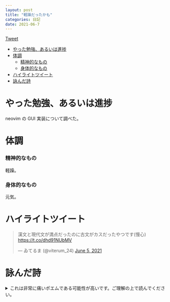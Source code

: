 ```yaml
---
layout: post
title: "軽躁だったかも"
categories: 日記
date: 2021-06-7
---
```


<a href="https://twitter.com/share?ref_src=twsrc%5Etfw" class="twitter-share-button" data-show-count="false">Tweet</a><script async src="https://platform.twitter.com/widgets.js" charset="utf-8"></script>

<!-- START doctoc generated TOC please keep comment here to allow auto update -->
<!-- DON'T EDIT THIS SECTION, INSTEAD RE-RUN doctoc TO UPDATE -->

- [やった勉強、あるいは進捗](#%E3%82%84%E3%81%A3%E3%81%9F%E5%8B%89%E5%BC%B7%E3%81%82%E3%82%8B%E3%81%84%E3%81%AF%E9%80%B2%E6%8D%97)
- [体調](#%E4%BD%93%E8%AA%BF)
  - [精神的なもの](#%E7%B2%BE%E7%A5%9E%E7%9A%84%E3%81%AA%E3%82%82%E3%81%AE)
  - [身体的なもの](#%E8%BA%AB%E4%BD%93%E7%9A%84%E3%81%AA%E3%82%82%E3%81%AE)
- [ハイライトツイート](#%E3%83%8F%E3%82%A4%E3%83%A9%E3%82%A4%E3%83%88%E3%83%84%E3%82%A4%E3%83%BC%E3%83%88)
- [詠んだ詩](#%E8%A9%A0%E3%82%93%E3%81%A0%E8%A9%A9)

<!-- END doctoc generated TOC please keep comment here to allow auto update -->

# やった勉強、あるいは進捗

neovim の GUI 実装について調べた。

# 体調

### 精神的なもの

軽躁。

### 身体的なもの

元気。

# ハイライトツイート

<blockquote class="twitter-tweet"><p lang="ja" dir="ltr">漢文と現代文が満点だったのに古文がカスだったやつです(慢心) <a href="https://t.co/dhd91NUbMV">https://t.co/dhd91NUbMV</a></p>&mdash; ゐてるま (@viterum_24) <a href="https://twitter.com/viterum_24/status/1401256220636241920?ref_src=twsrc%5Etfw">June 5, 2021</a></blockquote> <script async src="https://platform.twitter.com/widgets.js" charset="utf-8"></script>

# 詠んだ詩

<details>
<summary>これは非常に痛いポエムである可能性が高いです。ご理解の上で読んでください。</summary>
<blockquote>
<blockquote>
<p></p>
<p>しずかな しずかなへやになる</p>
<p>むなしく むなしくひびくおと</p>
<p>あなたに とどいてほしくて</p>
<p>とどかぬ とどかぬそのおとを</p>
<p>とまって とまらないおとに</p>
<p>こころの こころがなるおとは</p>
<p>あなたに あなたにきこえない？</p>
<p>いつまで いつまでもまってるよ</p>
</blockquote>
<p>2021-06-06-2:20 あの</p>
</blockquote>
</details>
<script src="https://utteranc.es/client.js"
        repo="anosatsuk124/anosatsuk124.github.io"
        issue-term="title"
        theme="github-light"
        crossorigin="anonymous"
        async>
</script>
